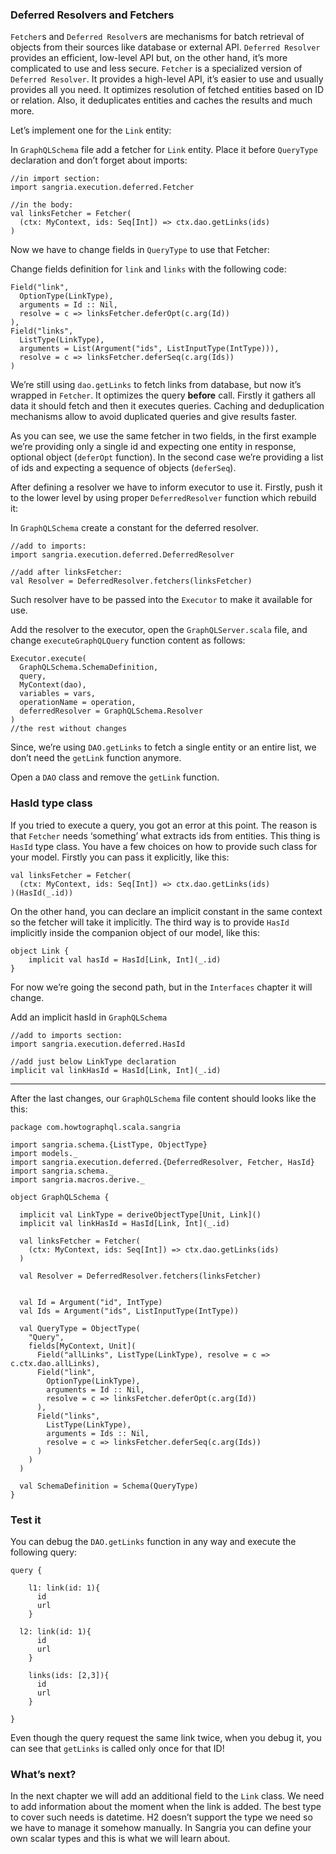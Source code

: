 ### Deferred Resolvers and Fetchers

`Fetcher`s and `Deferred Resolver`s are mechanisms for batch retrieval of objects from their sources like database or external API. `Deferred Resolver` provides an efficient, low-level API but, on the other hand, it’s more complicated to use and less secure. `Fetcher` is a specialized version of `Deferred Resolver`. It provides a high-level API, it’s easier to use and usually provides all you need. It optimizes resolution of fetched entities based on ID or relation. Also, it deduplicates entities and caches the results and much more.

Let’s implement one for the `Link` entity:

In `GraphQLSchema` file add a fetcher for `Link` entity. Place it before `QueryType` declaration and don’t forget about imports:

    //in import section: 
    import sangria.execution.deferred.Fetcher

    //in the body:
    val linksFetcher = Fetcher(
      (ctx: MyContext, ids: Seq[Int]) => ctx.dao.getLinks(ids)
    )

Now we have to change fields in `QueryType` to use that Fetcher:

Change fields definition for `link` and `links` with the following code:

    Field("link",
      OptionType(LinkType),
      arguments = Id :: Nil,
      resolve = c => linksFetcher.deferOpt(c.arg(Id))
    ),
    Field("links",
      ListType(LinkType),
      arguments = List(Argument("ids", ListInputType(IntType))),
      resolve = c => linksFetcher.deferSeq(c.arg(Ids))
    )

We’re still using `dao.getLinks` to fetch links from database, but now it’s wrapped in `Fetcher`. It optimizes the query **before** call. Firstly it gathers all data it should fetch and then it executes queries. Caching and deduplication mechanisms allow to avoid duplicated queries and give results faster.

As you can see, we use the same fetcher in two fields, in the first example we’re providing only a single id and expecting one entity in response, optional object (`deferOpt` function). In the second case we’re providing a list of ids and expecting a sequence of objects (`deferSeq`).

After defining a resolver we have to inform executor to use it. Firstly, push it to the lower level by using proper `DeferredResolver` function which rebuild it:

In `GraphQLSchema` create a constant for the deferred resolver.

    //add to imports:
    import sangria.execution.deferred.DeferredResolver

    //add after linksFetcher:
    val Resolver = DeferredResolver.fetchers(linksFetcher)

Such resolver have to be passed into the `Executor` to make it available for use.

Add the resolver to the executor, open the `GraphQLServer.scala` file, and change `executeGraphQLQuery` function content as follows:

    Executor.execute(
      GraphQLSchema.SchemaDefinition,
      query,
      MyContext(dao),
      variables = vars,
      operationName = operation,
      deferredResolver = GraphQLSchema.Resolver
    )
    //the rest without changes

Since, we’re using `DAO.getLinks` to fetch a single entity or an entire list, we don’t need the `getLink` function anymore.

Open a `DAO` class and remove the `getLink` function.

### HasId type class

If you tried to execute a query, you got an error at this point. The reason is that `Fetcher` needs ‘something’ what extracts ids from entities. This thing is `HasId` type class. You have a few choices on how to provide such class for your model. Firstly you can pass it explicitly, like this:

    val linksFetcher = Fetcher(
      (ctx: MyContext, ids: Seq[Int]) => ctx.dao.getLinks(ids)
    )(HasId(_.id))

On the other hand, you can declare an implicit constant in the same context so the fetcher will take it implicitly. The third way is to provide `HasId` implicitly inside the companion object of our model, like this:

    object Link {
        implicit val hasId = HasId[Link, Int](_.id)
    }

For now we’re going the second path, but in the `Interfaces` chapter it will change.

Add an implicit hasId in `GraphQLSchema`

    //add to imports section:
    import sangria.execution.deferred.HasId

    //add just below LinkType declaration
    implicit val linkHasId = HasId[Link, Int](_.id)

------------------------------------------------------------------------

After the last changes, our `GraphQLSchema` file content should looks like the this:

    package com.howtographql.scala.sangria

    import sangria.schema.{ListType, ObjectType}
    import models._
    import sangria.execution.deferred.{DeferredResolver, Fetcher, HasId}
    import sangria.schema._
    import sangria.macros.derive._

    object GraphQLSchema {

      implicit val LinkType = deriveObjectType[Unit, Link]()
      implicit val linkHasId = HasId[Link, Int](_.id)

      val linksFetcher = Fetcher(
        (ctx: MyContext, ids: Seq[Int]) => ctx.dao.getLinks(ids)
      )

      val Resolver = DeferredResolver.fetchers(linksFetcher)


      val Id = Argument("id", IntType)
      val Ids = Argument("ids", ListInputType(IntType))

      val QueryType = ObjectType(
        "Query",
        fields[MyContext, Unit](
          Field("allLinks", ListType(LinkType), resolve = c => c.ctx.dao.allLinks),
          Field("link",
            OptionType(LinkType),
            arguments = Id :: Nil,
            resolve = c => linksFetcher.deferOpt(c.arg(Id))
          ),
          Field("links",
            ListType(LinkType),
            arguments = Ids :: Nil,
            resolve = c => linksFetcher.deferSeq(c.arg(Ids))
          )
        )
      )

      val SchemaDefinition = Schema(QueryType)
    }

### Test it

You can debug the `DAO.getLinks` function in any way and execute the following query:

    query {

        l1: link(id: 1){
          id
          url
        }

      l2: link(id: 1){
          id
          url
        }

        links(ids: [2,3]){
          id
          url
        }

    }

Even though the query request the same link twice, when you debug it, you can see that `getLinks` is called only once for that ID!

### What’s next?

In the next chapter we will add an additional field to the `Link` class. We need to add information about the moment when the link is added. The best type to cover such needs is datetime. H2 doesn’t support the type we need so we have to manage it somehow manually. In Sangria you can define your own scalar types and this is what we will learn about.
